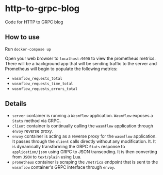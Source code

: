 # http-to-grpc-blog
Code for HTTP to GRPC blog


## How to use
Run `docker-compose up`

Open your web browser to `localhost:9090` to view the prometheus metrics.  There will be a background app that will be sending traffic to the server and Prometheus will begin to populate the following metrics:

- `wasmflow_requests_total`
- `wasmflow_requests_time_total`
- `wasmflow_requests_errors_total`

## Details
- `server` container is running a `Wasmflow` application.  `Wasmflow` exposes a `Stats` method via GRPC.
- `client` container is continually calling the `wasmflow` application through `envoy` reverse proxy.
- `envoy` container is acting as a reverse proxy for the `wasmflow` application.  It passes through the `client` calls directly without any modification.  It. It is dynamically transforming the GRPC `Stats` response to `application/json` using GRPC to JSON transcoding.  It is then converting from `JSON` to `text/plain` using Lua.
- `prometheus` container is scraping the `/metrics` endpoint that is sent to the `wasmflow` container's GRPC interface through `envoy`.
